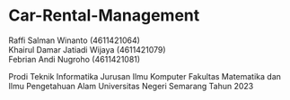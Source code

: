 # Car-Rental-Management

Raffi Salman Winanto            (4611421064) <br>
Khairul Damar Jatiadi Wijaya    (4611421079) <br>
Febrian Andi Nugroho            (4611421081) <br>

Prodi Teknik Informatika
Jurusan Ilmu Komputer
Fakultas Matematika dan Ilmu Pengetahuan Alam
Universitas Negeri Semarang
Tahun 2023





